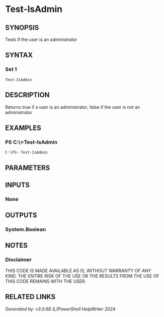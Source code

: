 ﻿# Test-IsAdmin

## SYNOPSIS
Tests if the user is an administrator

## SYNTAX

### Set 1
```
Test-IsAdmin
```

## DESCRIPTION
Returns true if a user is an administrator, false if the user is not an administrator

## EXAMPLES

### PS C:\\\>Test-IsAdmin

```powershell
C:\PS> Test-IsAdmin
```

## PARAMETERS

## INPUTS

### None


## OUTPUTS

### System.Boolean


## NOTES

### Disclaimer
THIS CODE IS MADE AVAILABLE AS IS, WITHOUT WARRANTY OF ANY KIND. THE ENTIRE RISK OF THE USE OR THE RESULTS FROM THE USE OF THIS CODE REMAINS WITH THE USER.

## RELATED LINKS


*Generated by: v3.0.68 (L)PowerShell HelpWriter 2024*
